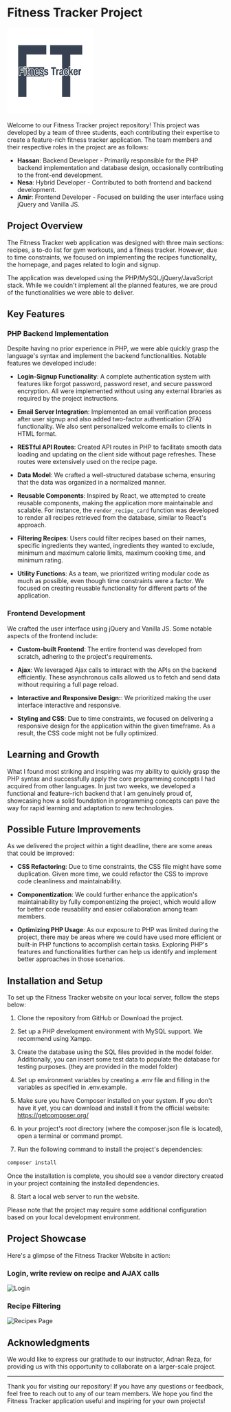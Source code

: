 
# Fitness Tracker Project</h1>
<img src="./public/img/fitness-tracker-logo.png" alt="Fitness Tracker Logo" width="200" height="200">


Welcome to our Fitness Tracker project repository! This project was developed by a team of three students, each contributing their expertise to create a feature-rich fitness tracker application. The team members and their respective roles in the project are as follows:

- **Hassan**: Backend Developer - Primarily responsible for the PHP backend implementation and database design, occasionally contributing to the front-end development.
- **Nesa**: Hybrid Developer - Contributed to both frontend and backend development.
- **Amir**: Frontend Developer - Focused on building the user interface using jQuery and Vanilla JS.

## Project Overview

The Fitness Tracker web application was designed with three main sections: recipes, a to-do list for gym workouts, and a fitness tracker. However, due to time constraints, we focused on implementing the recipes functionality, the homepage, and pages related to login and signup.

The application was developed using the PHP/MySQL/jQuery/JavaScript stack. While we couldn't implement all the planned features, we are proud of the functionalities we were able to deliver.

## Key Features

### PHP Backend Implementation

Despite having no prior experience in PHP, we were able quickly grasp the language's syntax and implement the backend functionalities. Notable features we developed include:

- **Login-Signup Functionality**: A complete authentication system with features like forgot password, password reset, and secure password encryption. All were implemented without using any external libraries as required by the project instructions.

- **Email Server Integration**: Implemented an email verification process after user signup and also added two-factor authentication (2FA) functionality. We also sent personalized welcome emails to clients in HTML format.

- **RESTful API Routes**: Created API routes in PHP to facilitate smooth data loading and updating on the client side without page refreshes. These routes were extensively used on the recipe page.

- **Data Model**: We crafted a well-structured database schema, ensuring that the data was organized in a normalized manner. 

- **Reusable Components**: Inspired by React, we attempted to create reusable components, making the application more maintainable and scalable. For instance, the `render_recipe_card` function was developed to render all recipes retrieved from the database, similar to React's approach.

- **Filtering Recipes**: Users could filter recipes based on their names, specific ingredients they wanted, ingredients they wanted to exclude, minimum and maximum calorie limits, maximum cooking time, and minimum rating.
 
- **Utility Functions**: As a team, we prioritized writing modular code as much as possible, even though time constraints were a factor. We focused on creating reusable functionality for different parts of the application.

### Frontend Development

We crafted the user interface using jQuery and Vanilla JS. Some notable aspects of the frontend include:

- **Custom-built Frontend**: The entire frontend was developed from scratch, adhering to the project's requirements.

- **Ajax**: We leveraged Ajax calls to interact with the APIs on the backend efficiently. These asynchronous calls allowed us to fetch and send data without requiring a full page reload.

- **Interactive and Responsive Design:**: We prioritized making the user interface interactive and responsive.

- **Styling and CSS**: Due to time constraints, we focused on delivering a responsive design for the application within the given timeframe. As a result, the CSS code might not be fully optimized.

## Learning and Growth

What I found most striking and inspiring was my ability to quickly grasp the PHP syntax and successfully apply the core programming concepts I had acquired from other languages. In just two weeks, we developed a functional and feature-rich backend that I am genuinely proud of, showcasing how a solid foundation in programming concepts can pave the way for rapid learning and adaptation to new technologies.

## Possible Future Improvements

As we delivered the project within a tight deadline, there are some areas that could be improved:

- **CSS Refactoring**: Due to time constraints, the CSS file might have some duplication. Given more time, we could refactor the CSS to improve code cleanliness and maintainability.

- **Componentization**: We could further enhance the application's maintainability by fully componentizing the project, which would allow for better code reusability and easier collaboration among team members.

- **Optimizing PHP Usage**: As our exposure to PHP was limited during the project, there may be areas where we could have used more efficient or built-in PHP functions to accomplish certain tasks. Exploring PHP's features and functionalities further can help us identify and implement better approaches in those scenarios.

## Installation and Setup

To set up the Fitness Tracker website on your local server, follow the steps below:

1. Clone the repository from GitHub or Download the project.

2. Set up a PHP development environment with MySQL support. We recommend using Xampp.

3. Create the database using the SQL files provided in the model folder. Additionally, you can insert some test data to populate the database for testing purposes. (they are provided in the model folder)

4. Set up environment variables by creating a .env file and filling in the variables as specified in .env.example.

5. Make sure you have Composer installed on your system. If you don't have it yet, you can download and install it from the official website: https://getcomposer.org/

6. In your project's root directory (where the composer.json file is located), open a terminal or command prompt.

7. Run the following command to install the project's dependencies:
```bash
composer install
```
Once the installation is complete, you should see a vendor directory created in your project containing the installed dependencies.

8. Start a local web server to run the website.

Please note that the project may require some additional configuration based on your local development environment.

## Project Showcase

Here's a glimpse of the Fitness Tracker Website in action:

### Login, write review on recipe and AJAX calls

![Login](./ft-login-review.gif)

### Recipe Filtering

![Recipes Page](./ft-recipes-filter.gif)


## Acknowledgments

We would like to express our gratitude to our instructor, Adnan Reza, for providing us with this opportunity to collaborate on a larger-scale project.

---

Thank you for visiting our repository! If you have any questions or feedback, feel free to reach out to any of our team members. We hope you find the Fitness Tracker application useful and inspiring for your own projects!
